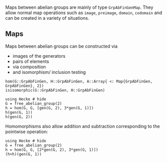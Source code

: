 Maps between abelian groups are mainly of type `GrpAbFinGenMap`. They
allow normal map operations such as `image`, `preimage`, `domain`, `codomain`
and can be created in a variety of situations.
## Maps
Maps between abelian groups can be constructed via
 - images of the generators
 - pairs of elements 
 - via composition
 - and isomorphism/ inclusion testing

```@docs
hom(G::GrpAbFinGen, H::GrpAbFinGen, A::Array{ <: Map{GrpAbFinGen, GrpAbFinGen}, 2})
isisomorphic(G::GrpAbFinGen, H::GrpAbFinGen)
```

```@repl
using Hecke # hide
G = free_abelian_group(2)
h = hom(G, G, [gen(G, 2), 3*gen(G, 1)])
h(gen(G, 1))
h(gen(G, 2))
```

Homomorphisms also allow addition and subtraction corresponding to the
pointwise operation:
```@repl
using Hecke # hide
G = free_abelian_group(2)
h = hom(G, G, [2*gen(G, 2), 3*gen(G, 1)])
(h+h)(gen(G, 1))
```

